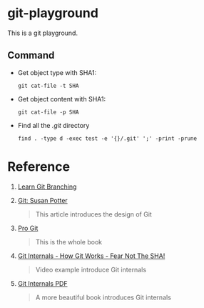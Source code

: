 # git-playground
This is a git playground.

## Command

- Get object type with SHA1: 

    `git cat-file -t SHA`

- Get object content with SHA1: 

    `git cat-file -p SHA`
    
- Find all the *.git* directory 

    `find . -type d -exec test -e '{}/.git' ';' -print -prune`

# Reference

1. [Learn Git Branching](https://learngitbranching.js.org)


2. [Git: Susan Potter](https://www.aosabook.org/en/git.html)

    > This article introduces the design of Git

3. [Pro Git](https://git-scm.com/book/en/v2)

    > This is the whole book

4. [Git Internals - How Git Works - Fear Not The SHA!](https://www.youtube.com/watch?v=P6jD966jzlk)

    > Video example introduce Git internals

5. [Git Internals PDF](https://raw.githubusercontent.com/pluralsight/git-internals-pdf/master/drafts/peepcode-git.pdf)

    > A more beautiful book introduces Git internals
